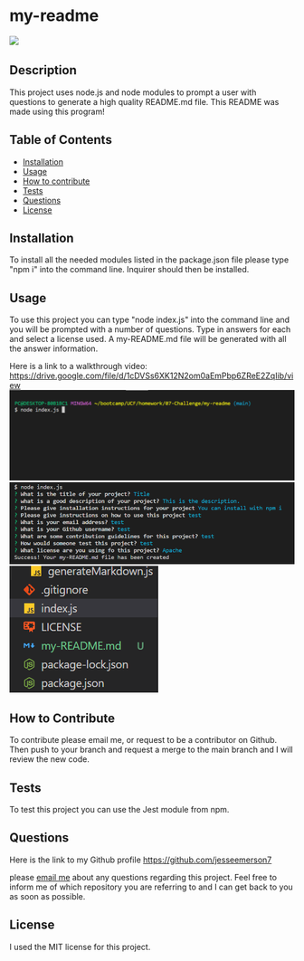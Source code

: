 # my-readme

  <img src= 'https://img.shields.io/badge/License-MIT-blue'>

## Description

This project uses node.js and node modules to prompt a user with questions to generate a high quality README.md file. This README was made using this program!

## Table of Contents

- [Installation](#installation)
- [Usage](#usage)
- [How to contribute](#How)
- [Tests](#Tests)
- [Questions](#Questions)
- [License](#license)

## Installation

To install all the needed modules listed in the package.json file please type "npm i" into the command line. Inquirer should then be installed.

## Usage

To use this project you can type "node index.js" into the command line and you will be prompted with a number of questions. Type in answers for each and select a license used. A my-README.md file will be generated with all the answer information.

Here is a link to a walkthrough video: https://drive.google.com/file/d/1cDVSs6XK12N2om0aEmPbp6ZReE2ZqIib/view
![Alt text](assets/Screenshot%202023-04-20%20225917.png)
![Alt text](assets/Screenshot%202023-04-20%20230025.png)
![Alt text](assets/Screenshot%202023-04-20%20230048.png)

## How to Contribute

To contribute please email me, or request to be a contributor on Github. Then push to your branch and request a merge to the main branch and I will review the new code.

## Tests

To test this project you can use the Jest module from npm.

## Questions

Here is the link to my Github profile https://github.com/jesseemerson7

please <a href="mailto:jesseemerson7@gmail.com">email me</a> about any questions regarding this project. Feel free to inform me of which repository you are referring to and I can get back to you as soon as possible.

## License

I used the MIT license for this project.
